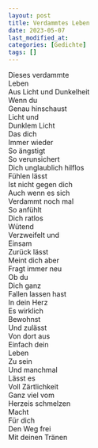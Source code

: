 ```yaml
---
layout: post
title: Verdammtes Leben
date: 2023-05-07
last_modified_at:
categories: [Gedichte]
tags: []
---
```


Dieses verdammte  
Leben  
Aus Licht und Dunkelheit  
Wenn du  
Genau hinschaust  
Licht und  
Dunklem Licht  
Das dich  
Immer wieder  
So ängstigt  
So verunsichert  
Dich unglaublich hilflos  
Fühlen lässt  
Ist nicht gegen dich  
Auch wenn es sich  
Verdammt noch mal  
So anfühlt  
Dich ratlos  
Wütend  
Verzweifelt und  
Einsam  
Zurück lässt  
Meint dich aber  
Fragt immer neu  
Ob du  
Dich ganz  
Fallen lassen hast  
In dein Herz  
Es wirklich  
Bewohnst  
Und zulässt  
Von dort aus  
Einfach dein  
Leben  
Zu sein  
Und manchmal  
Lässt es  
Voll Zärtlichkeit  
Ganz viel vom  
Herzeis schmelzen  
Macht  
Für dich  
Den Weg frei  
Mit deinen Tränen